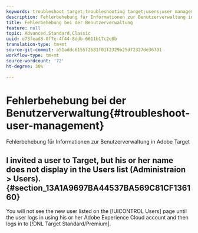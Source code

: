 ```yaml
---
keywords: troubleshoot target;troubleshooting target;users;user management
description: Fehlerbehebung für Informationen zur Benutzerverwaltung in Adobe Target
title: Fehlerbehebung bei der Benutzerverwaltung
feature: null
topic: Advanced,Standard,Classic
uuid: e73fead8-0f7e-4f44-8ddb-6611b17c2e8b
translation-type: tm+mt
source-git-commit: a51addc6155f2681f01f2329b25d72327de36701
workflow-type: tm+mt
source-wordcount: '72'
ht-degree: 30%

---
```



# Fehlerbehebung bei der Benutzerverwaltung{#troubleshoot-user-management}

Fehlerbehebung für Informationen zur Benutzerverwaltung in Adobe Target

## I invited a user to Target, but his or her name does not display in the Users list (Administraion > Users). {#section_13A1A9697BA44537BA569C81CF136160}

You will not see the new user listed on the [!UICONTROL Users] page until the user logs in using his or her Adobe Experience Cloud account and then logs in to [!DNL Target Standard/Premium].